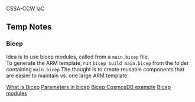 CSSA-CCW IaC

## Temp Notes

### Bicep

Idea is to use bicep modules, called from a `main.bicep` file.  
To generate the ARM template, run `bicep build main.bicep` from the folder containing `main.bicep`
The thought is to create reusable components that are easier to maintain vs. one large ARM template.

[What is Bicep](https://learn.microsoft.com/en-us/azure/azure-resource-manager/bicep/overview?tabs=bicep)
[Parameters in bicep](https://ochzhen.com/blog/azure-bicep-parameters)
[Bicep CosmosDB example](https://learn.microsoft.com/en-us/azure/cosmos-db/nosql/manage-with-bicep)
[Bicep modules](https://learn.microsoft.com/en-us/azure/azure-resource-manager/bicep/modules)
